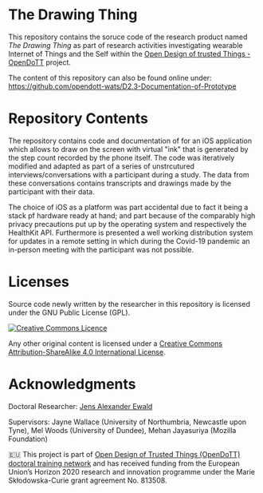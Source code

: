 # The Drawing Thing

This repository contains the soruce code of the research product named *The Drawing Thing* as part of research activities investigating wearable Internet of Things and the Self within the [Open Design of trusted Things - OpenDoTT](https://opendott.org.) project.

The content of this repository can also be found online under: https://github.com/opendott-wats/D2.3-Documentation-of-Prototype

# Repository Contents

The repository contains code and documentation of for an iOS application which allows to draw on the screen with virtual "ink" that is generated by the step count recorded by the phone itself.
The code was iteratively modified and adapted as part of a series of unstrcutured interviews/conversations with a participant during a study. The data from these conversations contains transcripts and drawings made by the participant with their data.

The choice of iOS as a platform was part accidental due to fact it being a stack pf hardware ready at hand; and part because of the comparably high privacy precautions put up by the operating system and respectively the HealthKit API. Furthermore is presented a well working distribution system for updates in a remote setting in which during the Covid-19 pandemic an in-person meeting with the participant was not possible.


# Licenses

Source code newly written by the researcher in this repository is licensed under
the GNU Public License (GPL).

[![Creative Commons Licence](https://i.creativecommons.org/l/by-sa/4.0/88x31.png)](http://creativecommons.org/licenses/by-sa/4.0/)

Any other original content is licensed under a [Creative Commons Attribution-ShareAlike 4.0 International License](http://creativecommons.org/licenses/by-sa/4.0/).


# Acknowledgments

Doctoral Researcher: [Jens Alexander Ewald](mailto:jens.a.ewald@northumbria.ac.uk)

Supervisors: Jayne Wallace (University of Northumbria, Newcastle upon Tyne), Mel Woods (University of Dundee), Mehan Jayasuriya (Mozilla Foundation)

🇪🇺 This project is part of [Open Design of Trusted Things (OpenDoTT) doctoral training network](https://opendott.org.) and has received funding from the European Union’s Horizon 2020 research and innovation programme under the Marie Skłodowska-Curie grant agreement No. 813508.